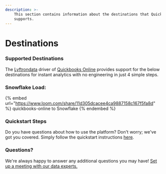 ```yaml
---
description: >-
    This section contains information about the destinations that Quickbooks Online
    supports.
---
```


# Destinations

### Supported Destinations

The [Lyftrondata](https://www.lyftrondata.com/) driver of [Quickbooks Online](https://www.lyftrondata.com/integration/quickbooks-online/) provides support for the below destinations for instant analytics with no engineering in just 4 simple steps.

### Snowflake Load:

{% embed url="https://www.loom.com/share/11d305dcacee4ca9887158c167f5fa8d" %}
quickbooks-online to Snowflake
{% endembed %}

### Quickstart Steps

Do you have questions about how to use the platform? Don't worry; we've got you covered. Simply follow the quickstart instructions [here](../../../quickstart-steps.md).

### Questions? <a href="#questions" id="questions"></a>

We're always happy to answer any additional questions you may have! [Set up a meeting with our data experts.](https://www.lyftrondata.com/book-a-meeting/)
